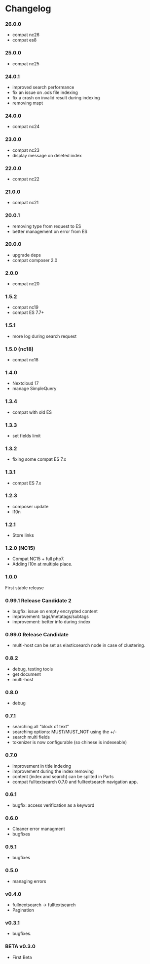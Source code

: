 # Changelog

### 26.0.0

- compat nc26
- compat es8

### 25.0.0

- compat nc25

### 24.0.1

- improved search performance
- fix an issue on .ods file indexing
- fix a crash on invalid result during indexing
- removing mspt

### 24.0.0

- compat nc24

### 23.0.0

- compat nc23
- display message on deleted index

### 22.0.0

- compat nc22

### 21.0.0

- compat nc21

### 20.0.1

- removing type from request to ES
- better management on error from ES

### 20.0.0

- upgrade deps
- compat composer 2.0

### 2.0.0

- compat nc20

### 1.5.2

- compat nc19
- compat ES 7.7+

### 1.5.1

- more log during search request

### 1.5.0 (nc18)

- compat nc18

### 1.4.0

- Nextcloud 17
- manage SimpleQuery

### 1.3.4

- compat with old ES

### 1.3.3

- set fields limit

### 1.3.2

- fixing some compat ES 7.x

### 1.3.1

- compat ES 7.x

### 1.2.3

- composer update
- l10n

### 1.2.1

- Store links

### 1.2.0 (NC15)

- Compat NC15 + full php7.
- Adding l10n at multiple place.

### 1.0.0

First stable release

### 0.99.1 Release Candidate 2

- bugfix: issue on empty encrypted content
- improvement: tags/metatags/subtags
- improvement: better info during :index

### 0.99.0 Release Candidate

- multi-host can be set as elasticsearch node in case of clustering.

### 0.8.2

- debug, testing tools
- get document
- multi-host

### 0.8.0

- debug

### 0.7.1

- searching all "block of text"
- searching options: MUST/MUST_NOT using the +/-
- search multi fields
- tokenizer is now configurable (so chinese is indexeable)

### 0.7.0

- improvement in title indexing
- improvement during the index removing
- content (index and search) can be splited in Parts
- compat fulltextsearch 0.7.0 and fulltextsearch navigation app.

### 0.6.1

- bugfix: access verification as a keyword

### 0.6.0

- Cleaner error managment
- bugfixes

### 0.5.1

- bugfixes

### 0.5.0

- managing errors

### v0.4.0

- fullnextsearch -> fulltextsearch
- Pagination

### v0.3.1

- bugfixes.

### BETA v0.3.0

- First Beta


